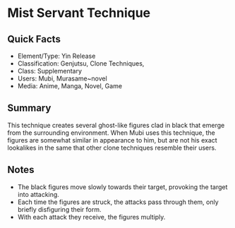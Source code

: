 # Mist Servant Technique

## Quick Facts
- Element/Type: Yin Release
- Classification: Genjutsu, Clone Techniques,
- Class: Supplementary
- Users: Mubi, Murasame~novel
- Media: Anime, Manga, Novel, Game

## Summary
This technique creates several ghost-like figures clad in black that emerge from the surrounding environment. When Mubi uses this technique, the figures are somewhat similar in appearance to him, but are not his exact lookalikes in the same that other clone techniques resemble their users.

## Notes
- The black figures move slowly towards their target, provoking the target into attacking.
- Each time the figures are struck, the attacks pass through them, only briefly disfiguring their form.
- With each attack they receive, the figures multiply.
